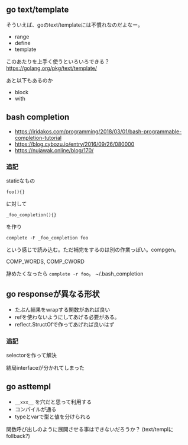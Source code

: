 ## go text/template

そういえば、goのtext/templateには不慣れなのだよなー。

- range
- define
- template

このあたりを上手く使うといろいろできる？ https://golang.org/pkg/text/template/

あと以下もあるのか

- block
- with

## bash completion

- https://iridakos.com/programming/2018/03/01/bash-programmable-completion-tutorial
- https://blog.cybozu.io/entry/2016/09/26/080000
- https://nujawak.online/blog/170/

### 追記

staticなもの

```
foo(){}
```

に対して

```
_foo_completion(){}
```

を作り

```
complete -F _foo_completion foo
```

という感じで読み込む。ただ補完をするのは別の作業っぽい。compgen。

COMP_WORDS, COMP_CWORD

辞めたくなったら `complete -r foo`。 ~/.bash_completion

## go responseが異なる形状

- たぶん結果をwrapする関数があれば良い
- refを使わないようにしてあげる必要がある。
- reflect.StructOfで作ってあげれば良いはず

### 追記

selectorを作って解決

結局interfaceが分かれてしまった

## go asttempl

- `__xxx__` を穴だと思って利用する
- コンパイルが通る
- typeとvarで型と値を分けられる

関数呼び出しのように展開させる事はできないだろうか？
(text/templにfollback?)
